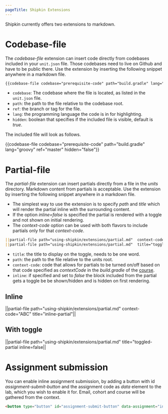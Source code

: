 ```yaml
---
pageTitle: Shipkin Extensions
---
```


Shipkin currently offers two extensions to markdown.

# Codebase-file

The _codebase-file_ extension can insert code directly from codebases
included in your `unit.json` file.
Those codebases need to live on Github and have to be public there.
Use the extension by inserting the following snippet anywhere in a
markdown file.

```markdown
{{codebase-file codebase="prerequisite-code" path="build.gradle" lang="groovy" ref="master" hidden="false"}}
```

-   `codebase`: The codebase where the file is located, as listed in the
    `unit.json` file.
-   `path`: the path to the file relative to the codebase root.
-   `ref`: the branch or tag for the file.
-   `lang`: the programming language the code is in for highlighting.
-   `hidden`: boolean that specifies if the included file is visible,
    default is _true_.

The included file will look as follows.

{{codebase-file codebase="prerequisite-code" path="build.gradle" lang="groovy" ref="master" hidden="false"}}

# Partial-file
The _partial-file_ extension can insert partials directly from a file in
the _units_ directory.
Markdown content from partials is acceptable.
Use the extension by inserting the following snippet anywhere in a
markdown file.
-   The simplest way to use the extension is to specify _path_ and
    _title_ which will render the partial inline with the surrounding
    content.
-   If the option _inline=false_ is specified the partial is rendered
    with a toggle and not shown on initial rendering.
-   The _context-code_ option can be used with both flavors to include
    partials only for that _context-code_.


```markdown
||partial-file path="using-shipkin/extensions/partial.md"  context-code="ABC" title="inline-partial"||
||partial-file path="using-shipkin/extensions/partial.md"  title="toggled-partial" inline=false||
```

-   `title`: the title to display on the toggle, needs to be one word.
-   `path`: the path to the file relative to the units root.
-   `context-code`: code that allows for partials to be turned on/off
     based on that code specified as _contextCode_ in the _build.gradle_
     of the [course](../structure/index.html#courses).
-   `inline`: if specified and set to _false_ the block included from
    the partial gets a toggle be be shown/hidden and is hidden on first
    rendering.


## Inline
||partial-file path="using-shipkin/extensions/partial.md" context-code="ABC"  title="inline-partial"||


## With toggle
||partial-file path="using-shipkin/extensions/partial.md"  title="toggled-partial inline=false||

# Assignment submission

You can enable inline assignment submission, by adding a button with id
_assignment-submit-button_ and the assignment code as _data_ element to
the lab, which you wish to enable it for.
Email, cohort and course will be gathered from the context.

```html
<button type="button" id="assignment-submit-button" data-assignment="inline-assignment">Done!</button>

```